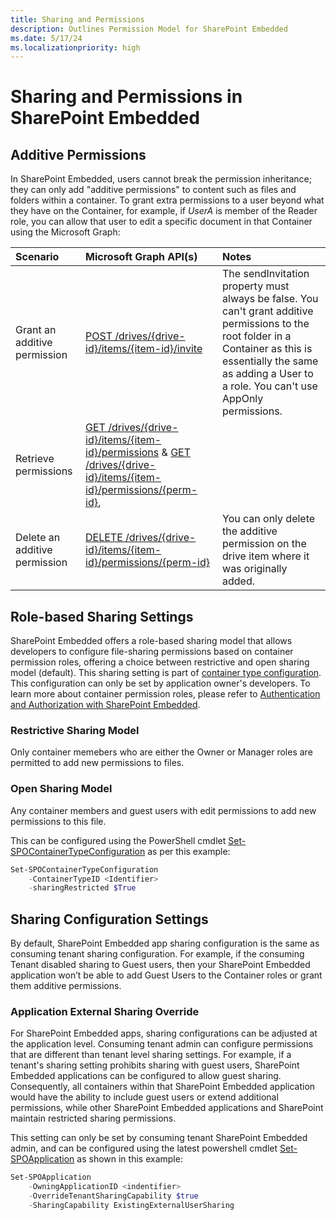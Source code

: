 ```yaml
---
title: Sharing and Permissions
description: Outlines Permission Model for SharePoint Embedded
ms.date: 5/17/24
ms.localizationpriority: high
---
```


# Sharing and Permissions in SharePoint Embedded


## Additive Permissions
In SharePoint Embedded, users cannot break the permission inheritance; they can only add "additive permissions" to content such as files and folders within a container. To grant extra permissions to a user beyond what they have on the Container, for example, if *UserA* is member of the Reader role, you can allow that user to edit a specific document in that Container using the Microsoft Graph: 

|           Scenario            |                                                                           Microsoft Graph API(s)                                                                            |                                                                                                          Notes                                                                                                          |
| :---------------------------- | :-------------------------------------------------------------------------------------------------------------------------------------------------------------------------- | :---------------------------------------------------------------------------------------------------------------------------------------------------------------------------------------------------------------------- |
| Grant an additive permission  | [POST /drives/{drive-id}/items/{item-id}/invite](/graph/api/driveitem-invite)                                                                                               | The sendInvitation property must always be false. You can't grant additive permissions to the root folder in a Container as this is essentially the same as adding a User to a role. You can't use AppOnly permissions. |
| Retrieve permissions          | [GET /drives/{drive-id}/items/{item-id}/permissions](/graph/api/permission-get) & [GET /drives/{drive-id}/items/{item-id}/permissions/{perm-id}](/graph/api/permission-get), |                                                                                                                                                                                                                         |
| Delete an additive permission | [DELETE /drives/{drive-id}/items/{item-id}/permissions/{perm-id}](/graph/api/permission-delete)                                                                             | You can only delete the additive permission on the drive item where it was originally added.                                                                                                                            |


## Role-based Sharing Settings

SharePoint Embedded offers a role-based sharing model that allows developers to configure file-sharing permissions based on container permission roles,  offering a choice between restrictive and open sharing model (default). This sharing setting is part of [container type configuration](../containertypes.md). This configuration can only be set by application owner's developers. To learn more about container permission roles, please refer to [Authentication and Authorization with SharePoint Embedded](../docs/embedded/concepts/app-concepts/auth.md#user-roles).

### Restrictive Sharing Model

Only container memebers who are either the Owner or Manager roles are permitted to add new permissions to files.

### Open Sharing Model

Any container members and guest users with edit permissions to add new permissions to this file.

This can be configured using the PowerShell cmdlet [Set-SPOContainerTypeConfiguration](/powershell/module/sharepoint-online/set-SPOContainerTypeConfiguration) as per this example:

```powershell
Set-SPOContainerTypeConfiguration
    -ContainerTypeID <Identifier>
    -sharingRestricted $True
```

## Sharing Configuration Settings

By default, SharePoint Embedded app sharing configuration is the same as consuming tenant sharing configuration. For example, if the consuming Tenant disabled sharing to Guest users, then your SharePoint Embedded application won’t be able to add Guest Users to the Container roles or grant them additive permissions.

### Application External Sharing Override

For SharePoint Embedded apps, sharing configurations can be adjusted at the application level. Consuming tenant admin can configure permissions that are different than tenant level sharing settings. For example, if a tenant's sharing setting prohibits sharing with guest users, SharePoint Embedded applications can be configured to allow guest sharing. Consequently, all containers within that SharePoint Embedded application would have the ability to include guest users or extend additional permissions, while other SharePoint Embedded applications and SharePoint maintain restricted sharing permissions.

This setting can only be set by consuming tenant SharePoint Embedded admin, and can be configured using the latest powershell cmdlet [Set-SPOApplication](/powershell/module/sharepoint-online/set-SPOApplication) as shown in this example:

```powershell
Set-SPOApplication 
    -OwningApplicationID <indentifier>
    -OverrideTenantSharingCapability $true
    -SharingCapability ExistingExternalUserSharing
```


